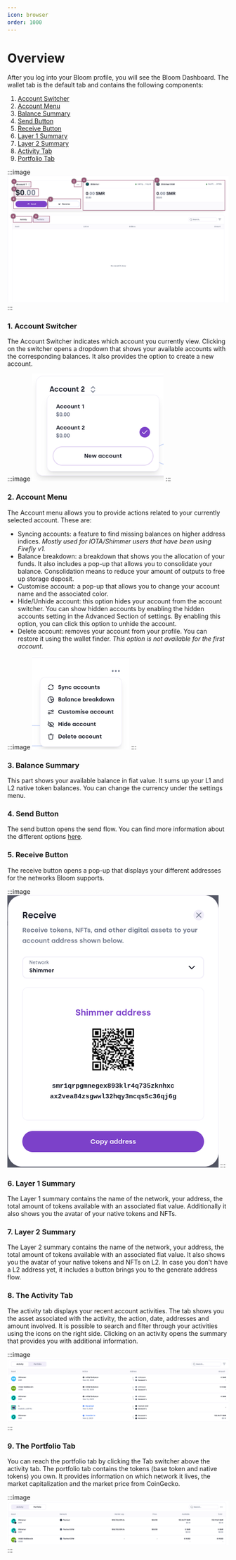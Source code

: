 ```yaml
---
icon: browser
order: 1000
---
```


# Overview

After you log into your Bloom profile, you will see the Bloom Dashboard. The wallet tab is the default tab and contains the following components:

1. [Account Switcher](#1-account-switcher)
2. [Account Menu](#2-account-menu)
3. [Balance Summary](#3-balance-summary)
4. [Send Button](#4-send-button)
5. [Receive Button](#5-receive-button)
6. [Layer 1 Summary](#6-layer-1-summary)
7. [Layer 2 Summary](#7-layer-2-summary)
8. [Activity Tab](#8-the-activity-tab)
9. [Portfolio Tab](#9-the-portfolio-tab)

:::image
![The wallet tab overview.](../../static/screens/wallet-tab/overview.png)
:::

### 1. Account Switcher

The Account Switcher indicates which account you currently view. Clicking on the switcher opens a dropdown that shows your available accounts with the corresponding balances. It also provides the option to create a new account.

:::image
![The Account switcher with a button to create a new account.](../../static/screens/wallet-tab/account-switcher.png)
:::

### 2. Account Menu

The Account menu allows you to provide actions related to your currently selected account. These are:

- Syncing accounts: a feature to find missing balances on higher address indices. *Mostly used for IOTA/Shimmer users that have been using Firefly v1.*
- Balance breakdown: a breakdown that shows you the allocation of your funds. It also includes a pop-up that allows you to consolidate your balance. Consolidation means to reduce your amount of outputs to free up storage deposit.
- Customise account: a pop-up that allows you to change your account name and the associated color.
- Hide/Unhide account: this option hides your account from the account switcher. You can show hidden accounts by enabling the hidden accounts setting in the Advanced Section of settings. By enabling this option, you can click this option to unhide the account.
- Delete account: removes your account from your profile. You can restore it using the wallet finder. *This option is not available for the first account.*

:::image
![The options available when you click on account menu.](../../static/screens/wallet-tab/account-menu.png)
:::

### 3. Balance Summary

This part shows your available balance in fiat value. It sums up your L1 and L2 native token balances. You can change the currency under the settings menu.

### 4. Send Button

The send button opens the send flow. You can find more information about the different options [here](send-flow).

### 5. Receive Button

The receive button opens a pop-up that displays your different addresses for the networks Bloom supports.

:::image
![The receive address pop-up.](../../static/screens/wallet-tab/receive-popup.png)
:::

### 6. Layer 1 Summary

The Layer 1 summary contains the name of the network, your address, the total amount of tokens available with an associated fiat value. Additionally it also shows you the avatar of your native tokens and NFTs.

### 7. Layer 2 Summary

The Layer 2 summary contains the name of the network, your address, the total amount of tokens available with an associated fiat value. It also shows you the avatar of your native tokens and NFTs on L2. In case you don't have a L2 address yet, it includes a button brings you to the generate address flow.

### 8. The Activity Tab

The activity tab displays your recent account activities. The tab shows you the asset associated with the activity, the action, date, addresses and amount involved. It is possible to search and filter through your activities using the icons on the right side. Clicking on an activity opens the summary that provides you with additional information.

:::image
![The Activity Tab.](../../static/screens/wallet-tab/activity-tab.png)
:::

### 9. The Portfolio Tab

You can reach the portfolio tab by clicking the Tab switcher above the activity tab.
The portfolio tab contains the tokens (base token and native tokens) you own. It provides information on which network it lives, the market capitalization and the market price from CoinGecko.

:::image
![The Portfolio Tab.](../../static/screens/wallet-tab/portfolio-tab.png)
:::
